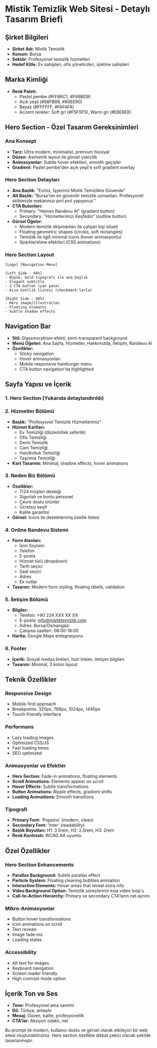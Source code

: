 # Mistik Temizlik Web Sitesi - Detaylı Tasarım Briefi

## Şirket Bilgileri
- **Şirket Adı:** Mistik Temizlik
- **Konum:** Bursa
- **Sektör:** Profesyonel temizlik hizmetleri
- **Hedef Kitle:** Ev sahipleri, ofis yöneticileri, işletme sahipleri

## Marka Kimliği
- **Renk Paleti:** 
  - Pastel pembe (#FFB6C1, #F8BBD9)
  - Açık yeşil (#98FB98, #90EE90) 
  - Beyaz (#FFFFFF, #FAFAFA)
  - Accent renkler: Soft gri (#F5F5F5), Warm gri (#E8E8E8)

## Hero Section - Özel Tasarım Gereksinimleri

### Ana Konsept
- **Tarz:** Ultra modern, minimalist, premium hissiyat
- **Düzen:** Asimetrik layout ile görsel çekicilik
- **Animasyonlar:** Subtle hover efektleri, smooth geçişler
- **Gradient:** Pastel pembe'den açık yeşil'e soft gradient overlay

### Hero Section Detayları
- **Ana Başlık:** "Eviniz, İşyeriniz Mistik Temizlikte Güvende"
- **Alt Başlık:** "Bursa'nın en güvenilir temizlik uzmanları. Profesyonel ekibimizle mekanınızı pırıl pırıl yapıyoruz."
- **CTA Butonları:** 
  - Primary: "Hemen Randevu Al" (gradient button)
  - Secondary: "Hizmetlerimizi Keşfedin" (outline button)
- **Görsel Öğeler:**
  - Modern temizlik ekipmanları ile çalışan kişi silueti
  - Floating geometric shapes (circles, soft rectangles)
  - Temizlik ile ilgili minimal icons (hover animasyonlu)
  - Sparkle/shine efektleri (CSS animations)

### Hero Section Layout
```
[Logo] [Navigation Menu]

[Left Side - 60%]
- Büyük, bold tipografi ile ana başlık
- Elegant subtitle
- 2 CTA button (yan yana)
- Kısa özellik listesi (checkmark'larla)

[Right Side - 40%]
- Hero image/illustration
- Floating elements
- Subtle shadow effects
```

## Navigation Bar
- **Stil:** Glassmorphism efekti, semi-transparent background
- **Menü Öğeleri:** Ana Sayfa, Hizmetler, Hakkımızda, İletişim, Randevu Al
- **Özellikler:** 
  - Sticky navigation
  - Hover animasyonları
  - Mobile responsive hamburger menu
  - CTA button navigation'da highlighted

## Sayfa Yapısı ve İçerik

### 1. Hero Section (Yukarıda detaylandırıldı)

### 2. Hizmetler Bölümü
- **Başlık:** "Profesyonel Temizlik Hizmetlerimiz"
- **Hizmet Kartları:**
  - Ev Temizliği (düzenli/tek seferlik)
  - Ofis Temizliği
  - Derin Temizlik
  - Cam Temizliği
  - Halı/Koltuk Temizliği
  - Taşınma Temizliği
- **Kart Tasarımı:** Minimal, shadow effects, hover animations

### 3. Neden Biz Bölümü
- **Özellikler:**
  - 7/24 müşteri desteği
  - Sigortalı ve bonlu personel
  - Çevre dostu ürünler
  - Ücretsiz keşif
  - Kalite garantisi
- **Görsel:** Icons ile desteklenmiş özellik listesi

### 4. Online Randevu Sistemi
- **Form Alanları:**
  - İsim Soyisim
  - Telefon
  - E-posta
  - Hizmet türü (dropdown)
  - Tarih seçici
  - Saat seçici
  - Adres
  - Ek notlar
- **Tasarım:** Modern form styling, floating labels, validation

### 5. İletişim Bölümü
- **Bilgiler:**
  - Telefon: +90 224 XXX XX XX
  - E-posta: info@mistiktemizlik.com
  - Adres: Bursa/Osmangazi
  - Çalışma saatleri: 08:00-18:00
- **Harita:** Google Maps entegrasyonu

### 6. Footer
- **İçerik:** Sosyal medya linkleri, hızlı linkler, iletişim bilgileri
- **Tasarım:** Minimal, 3 kolon layout

## Teknik Özellikler

### Responsive Design
- Mobile-first approach
- Breakpoints: 320px, 768px, 1024px, 1440px
- Touch-friendly interface

### Performans
- Lazy loading images
- Optimized CSS/JS
- Fast loading times
- SEO optimized

### Animasyonlar ve Efektler
- **Hero Section:** Fade-in animations, floating elements
- **Scroll Animations:** Elements appear on scroll
- **Hover Effects:** Subtle transformations
- **Button Animations:** Ripple effects, gradient shifts
- **Loading Animations:** Smooth transitions

### Tipografi
- **Primary Font:** 'Poppins' (modern, clean)
- **Secondary Font:** 'Inter' (readability)
- **Başlık Boyutları:** H1: 3.5rem, H2: 2.5rem, H3: 2rem
- **Renk Kontrastı:** WCAG AA uyumlu

## Özel Özellikler

### Hero Section Enhancements
- **Parallax Background:** Subtle parallax effect
- **Particle System:** Floating cleaning bubbles animation
- **Interactive Elements:** Hover areas that reveal extra info
- **Video Background Option:** Temizlik süreçlerinin kısa video loop'u
- **Call-to-Action Hierarchy:** Primary ve secondary CTA'ların net ayrımı

### Mikro-Animasyonlar
- Button hover transformations
- Icon animations on scroll
- Text reveals
- Image fade-ins
- Loading states

### Accessibility
- Alt text for images
- Keyboard navigation
- Screen reader friendly
- High contrast mode option

## İçerik Ton ve Ses
- **Tone:** Profesyonel ama samimi
- **Dil:** Türkçe, anlaşılır
- **Mesaj:** Güven, kalite, profesyonellik
- **CTA'lar:** Aksiyon odaklı, net

Bu prompt ile modern, kullanıcı dostu ve görsel olarak etkileyici bir web sitesi oluşturabilirsiniz. Hero section özellikle dikkat çekici olacak şekilde tasarlanmıştır.